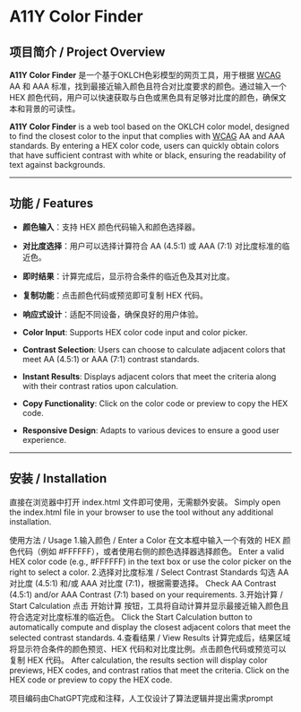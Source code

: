 # A11Y Color Finder

## 项目简介 / Project Overview

**A11Y Color Finder** 是一个基于OKLCH色彩模型的网页工具，用于根据 [WCAG](https://www.w3.org/WAI/standards-guidelines/wcag/) AA 和 AAA 标准，找到最接近输入颜色且符合对比度要求的颜色。通过输入一个 HEX 颜色代码，用户可以快速获取与白色或黑色具有足够对比度的颜色，确保文本和背景的可读性。

**A11Y Color Finder** is a web tool based on the OKLCH color model, designed to find the closest color to the input that complies with [WCAG](https://www.w3.org/WAI/standards-guidelines/wcag/) AA and AAA standards. By entering a HEX color code, users can quickly obtain colors that have sufficient contrast with white or black, ensuring the readability of text against backgrounds.

---

## 功能 / Features

- **颜色输入**：支持 HEX 颜色代码输入和颜色选择器。
- **对比度选择**：用户可以选择计算符合 AA (4.5:1) 或 AAA (7:1) 对比度标准的临近色。
- **即时结果**：计算完成后，显示符合条件的临近色及其对比度。
- **复制功能**：点击颜色代码或预览即可复制 HEX 代码。
- **响应式设计**：适配不同设备，确保良好的用户体验。

- **Color Input**: Supports HEX color code input and color picker.
- **Contrast Selection**: Users can choose to calculate adjacent colors that meet AA (4.5:1) or AAA (7:1) contrast standards.
- **Instant Results**: Displays adjacent colors that meet the criteria along with their contrast ratios upon calculation.
- **Copy Functionality**: Click on the color code or preview to copy the HEX code.
- **Responsive Design**: Adapts to various devices to ensure a good user experience.

---

## 安装 / Installation
直接在浏览器中打开 index.html 文件即可使用，无需额外安装。
Simply open the index.html file in your browser to use the tool without any additional installation.

使用方法 / Usage
1.输入颜色 / Enter a Color
在文本框中输入一个有效的 HEX 颜色代码（例如 #FFFFFF），或者使用右侧的颜色选择器选择颜色。
Enter a valid HEX color code (e.g., #FFFFFF) in the text box or use the color picker on the right to select a color.
2.选择对比度标准 / Select Contrast Standards
勾选 AA 对比度 (4.5:1) 和/或 AAA 对比度 (7:1)，根据需要选择。
Check AA Contrast (4.5:1) and/or AAA Contrast (7:1) based on your requirements.
3.开始计算 / Start Calculation
点击 开始计算 按钮，工具将自动计算并显示最接近输入颜色且符合选定对比度标准的临近色。
Click the Start Calculation button to automatically compute and display the closest adjacent colors that meet the selected contrast standards.
4.查看结果 / View Results
计算完成后，结果区域将显示符合条件的颜色预览、HEX 代码和对比度比例。点击颜色代码或预览可以复制 HEX 代码。
After calculation, the results section will display color previews, HEX codes, and contrast ratios that meet the criteria. Click on the HEX code or preview to copy the HEX code.
 
项目编码由ChatGPT完成和注释，人工仅设计了算法逻辑并提出需求prompt
